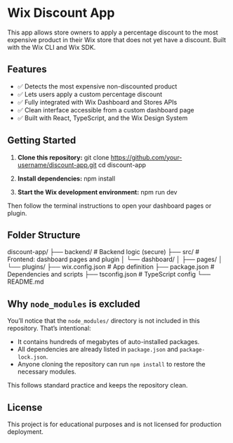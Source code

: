 # Wix Discount App

This app allows store owners to apply a percentage discount to the most expensive product in their Wix store that does not yet have a discount. Built with the Wix CLI and Wix SDK.

## Features

- ✅ Detects the most expensive non-discounted product  
- ✅ Lets users apply a custom percentage discount  
- ✅ Fully integrated with Wix Dashboard and Stores APIs  
- ✅ Clean interface accessible from a custom dashboard page  
- ✅ Built with React, TypeScript, and the Wix Design System

## Getting Started

1. **Clone this repository:**
  git clone https://github.com/your-username/discount-app.git
  cd discount-app

2. **Install dependencies:**
  npm install

3. **Start the Wix development environment:**
   npm run dev

Then follow the terminal instructions to open your dashboard pages or plugin.

## Folder Structure

discount-app/
├── backend/              # Backend logic (secure)
├── src/                  # Frontend: dashboard pages and plugin
│   └── dashboard/
│       ├── pages/
│       └── plugins/
├── wix.config.json       # App definition
├── package.json          # Dependencies and scripts
├── tsconfig.json         # TypeScript config
└── README.md

## Why `node_modules` is excluded

You’ll notice that the `node_modules/` directory is not included in this repository. That’s intentional:

- It contains hundreds of megabytes of auto-installed packages.
- All dependencies are already listed in `package.json` and `package-lock.json`.
- Anyone cloning the repository can run `npm install` to restore the necessary modules.

This follows standard practice and keeps the repository clean.

## License

This project is for educational purposes and is not licensed for production deployment.
